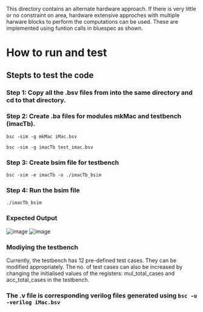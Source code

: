 This directory contains an alternate hardware approach. If there is very little or no constraint on area, hardware extensive approches with multiple harware blocks to perform the computations can be used. These are implemented using funtion calls in bluespec as shown.

# How to run and test

## Stepts to test the code
### Step 1: Copy all the .bsv files from into the same directory and cd to that directory.
### Step 2: Create .ba files for modules mkMac and testbench (imacTb). 
```bsc -sim -g mkMac iMac.bsv```

```bsc -sim -g imacTb test_imac.bsv```

### Step 3: Create bsim file for testbench
```bsc -sim -e imacTb -o ./imacTb_bsim```

### Step 4: Run the bsim file
```./imacTb_bsim```

### Expected Output
![image](https://github.com/ee20b117/CAD-for-VLSI/assets/104497659/82ff0aca-f797-474a-85a8-1905c0253a1a)
![image](https://github.com/ee20b117/CAD-for-VLSI/assets/104497659/0d936442-bebe-4731-986c-d34ee6726592)

### Modiying the testbench
Currently, the testbench has 12 pre-defined test cases. They can be modified appropriately. The no. of test cases can also be increased by changing the initialised values of the registers: mul_total_cases and acc_total_cases in the testbench.

### The .v file is corresponding verilog files generated using ```bsc -u -verilog iMac.bsv``` 

